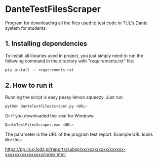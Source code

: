# DanteTestFilesScraper

Program for downloading all the files used to test code in TUL's Dante system for students.

## 1. Installing dependencies

To install all libraries used in project, you just simply need to run the following command in the directory with "requirements.txt" file:

```bash
pip install -r requirements.txt
```

## 2. How to run it

Running the script is easy peasy lemon squeezy. Just run:

```bash
python DanteTestFilesScraper.py <URL>
```

Or if you downloaded the .exe for Windows:

```bash
DanteTestFilesScraper.exe <URL>
```

The <URL> parameter is the URL of the program test report. Example URL looks like this:

https://pp.iis.p.lodz.pl/reports/subsp/xx/xxxx/xxxx/xxxxxx-xxxxxxxxxxxxxxxx/index.html
